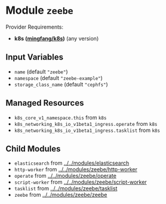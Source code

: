 
# Module `zeebe`

Provider Requirements:
* **k8s ([mingfang/k8s](https://registry.terraform.io/providers/mingfang/k8s/latest))** (any version)

## Input Variables
* `name` (default `"zeebe"`)
* `namespace` (default `"zeebe-example"`)
* `storage_class_name` (default `"cephfs"`)

## Managed Resources
* `k8s_core_v1_namespace.this` from `k8s`
* `k8s_networking_k8s_io_v1beta1_ingress.operate` from `k8s`
* `k8s_networking_k8s_io_v1beta1_ingress.tasklist` from `k8s`

## Child Modules
* `elasticsearch` from [../../modules/elasticsearch](../../modules/elasticsearch)
* `http-worker` from [../../modules/zeebe/http-worker](../../modules/zeebe/http-worker)
* `operate` from [../../modules/zeebe/operate](../../modules/zeebe/operate)
* `script-worker` from [../../modules/zeebe/script-worker](../../modules/zeebe/script-worker)
* `tasklist` from [../../modules/zeebe/tasklist](../../modules/zeebe/tasklist)
* `zeebe` from [../../modules/zeebe/zeebe](../../modules/zeebe/zeebe)

